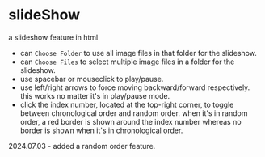# slideShow
a slideshow feature in html

- can `Choose Folder` to use all image files in that folder for the slideshow.
- can `Choose Files` to select multiple image files in a folder for the slideshow.
- use spacebar or mouseclick to play/pause.
- use left/right arrows to force moving backward/forward respectively. this works no matter it's in play/pause mode.
- click the index number, located at the top-right corner, to toggle between chronological order and random order. when it's in random order, a red border is shown around the index number whereas no border is shown when it's in chronological order.

2024.07.03 - added a random order feature.

